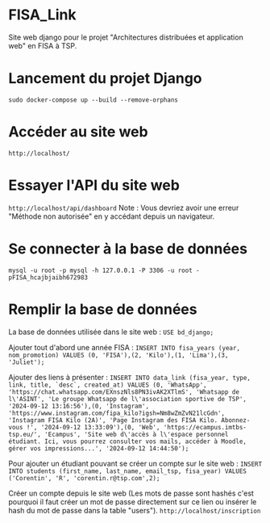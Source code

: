 # FISA_Link
Site web django pour le projet "Architectures distribuées et application web" en FISA à TSP.

# Lancement du projet Django
`sudo docker-compose up --build --remove-orphans`

# Accéder au site web 
`http://localhost/`

# Essayer l'API du site web
`http://localhost/api/dashboard`
Note : Vous devriez avoir une erreur "Méthode non autorisée" en y accédant depuis un navigateur.

# Se connecter à la base de données
`mysql -u root -p mysql -h 127.0.0.1 -P 3306 -u root -pFISA_hcajbjaibh672983`

# Remplir la base de données
La base de données utilisée dans le site web :
`USE bd_django;`

Ajouter tout d'abord une année FISA :
`INSERT INTO fisa_years (year, nom_promotion) VALUES (0, 'FISA'),(2, 'Kilo'),(1, 'Lima'),(3, 'Juliet');`

Ajouter des liens à présenter : 
```INSERT INTO data_link (fisa_year, type, link, title, `desc`, created_at) VALUES (0, 'WhatsApp', 'https://chat.whatsapp.com/EXnszNls8PN3ivAK2XTlmS', 'Whatsapp de l\'ASINT', 'Le groupe Whatsapp de l\'association sportive de TSP', '2024-09-12 13:16:56'),(0, 'Instagram', 'https://www.instagram.com/fipa_kilo?igsh=Nm8wZmZvN21lcGdn', 'Instagram FISA Kilo (2A)', 'Page Instagram des FISA Kilo. Abonnez-vous !', '2024-09-12 13:33:09'),(0, 'Web', 'https://ecampus.imtbs-tsp.eu/', 'Ecampus', 'Site web d\'accès à l\'espace personnel étudiant. Ici, vous pourrez consulter vos mails, accéder à Moodle, gérer vos impressions...', '2024-09-12 14:44:50'); ```


Pour ajouter un étudiant pouvant se créer un compte sur le site web :
`INSERT INTO students (first_name, last_name, email_tsp, fisa_year) VALUES ('Corentin', 'R', 'corentin.r@tsp.com',2);`

Créer un compte depuis le site web (Les mots de passe sont hashés c'est pourquoi il faut créer un mot de passe directement sur ce lien ou insérer le hash du mot de passe dans la table "users").
`http://localhost/inscription`
